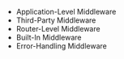 - Application-Level Middleware
- Third-Party Middleware
- Router-Level Middleware
- Built-In Middleware
- Error-Handling Middleware
